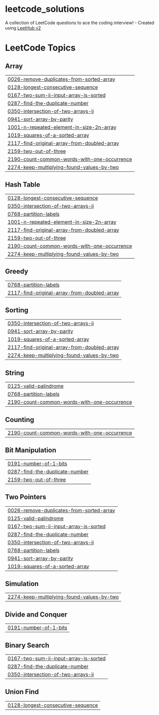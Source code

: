 # leetcode_solutions
A collection of LeetCode questions to ace the coding interview! - Created using [LeetHub v2](https://github.com/arunbhardwaj/LeetHub-2.0)

<!---LeetCode Topics Start-->
# LeetCode Topics
## Array
|  |
| ------- |
| [0026-remove-duplicates-from-sorted-array](https://github.com/thenmozhipalanisamy/leetcode_solutions/tree/master/0026-remove-duplicates-from-sorted-array) |
| [0128-longest-consecutive-sequence](https://github.com/thenmozhipalanisamy/leetcode_solutions/tree/master/0128-longest-consecutive-sequence) |
| [0167-two-sum-ii-input-array-is-sorted](https://github.com/thenmozhipalanisamy/leetcode_solutions/tree/master/0167-two-sum-ii-input-array-is-sorted) |
| [0287-find-the-duplicate-number](https://github.com/thenmozhipalanisamy/leetcode_solutions/tree/master/0287-find-the-duplicate-number) |
| [0350-intersection-of-two-arrays-ii](https://github.com/thenmozhipalanisamy/leetcode_solutions/tree/master/0350-intersection-of-two-arrays-ii) |
| [0941-sort-array-by-parity](https://github.com/thenmozhipalanisamy/leetcode_solutions/tree/master/0941-sort-array-by-parity) |
| [1001-n-repeated-element-in-size-2n-array](https://github.com/thenmozhipalanisamy/leetcode_solutions/tree/master/1001-n-repeated-element-in-size-2n-array) |
| [1019-squares-of-a-sorted-array](https://github.com/thenmozhipalanisamy/leetcode_solutions/tree/master/1019-squares-of-a-sorted-array) |
| [2117-find-original-array-from-doubled-array](https://github.com/thenmozhipalanisamy/leetcode_solutions/tree/master/2117-find-original-array-from-doubled-array) |
| [2159-two-out-of-three](https://github.com/thenmozhipalanisamy/leetcode_solutions/tree/master/2159-two-out-of-three) |
| [2190-count-common-words-with-one-occurrence](https://github.com/thenmozhipalanisamy/leetcode_solutions/tree/master/2190-count-common-words-with-one-occurrence) |
| [2274-keep-multiplying-found-values-by-two](https://github.com/thenmozhipalanisamy/leetcode_solutions/tree/master/2274-keep-multiplying-found-values-by-two) |
## Hash Table
|  |
| ------- |
| [0128-longest-consecutive-sequence](https://github.com/thenmozhipalanisamy/leetcode_solutions/tree/master/0128-longest-consecutive-sequence) |
| [0350-intersection-of-two-arrays-ii](https://github.com/thenmozhipalanisamy/leetcode_solutions/tree/master/0350-intersection-of-two-arrays-ii) |
| [0768-partition-labels](https://github.com/thenmozhipalanisamy/leetcode_solutions/tree/master/0768-partition-labels) |
| [1001-n-repeated-element-in-size-2n-array](https://github.com/thenmozhipalanisamy/leetcode_solutions/tree/master/1001-n-repeated-element-in-size-2n-array) |
| [2117-find-original-array-from-doubled-array](https://github.com/thenmozhipalanisamy/leetcode_solutions/tree/master/2117-find-original-array-from-doubled-array) |
| [2159-two-out-of-three](https://github.com/thenmozhipalanisamy/leetcode_solutions/tree/master/2159-two-out-of-three) |
| [2190-count-common-words-with-one-occurrence](https://github.com/thenmozhipalanisamy/leetcode_solutions/tree/master/2190-count-common-words-with-one-occurrence) |
| [2274-keep-multiplying-found-values-by-two](https://github.com/thenmozhipalanisamy/leetcode_solutions/tree/master/2274-keep-multiplying-found-values-by-two) |
## Greedy
|  |
| ------- |
| [0768-partition-labels](https://github.com/thenmozhipalanisamy/leetcode_solutions/tree/master/0768-partition-labels) |
| [2117-find-original-array-from-doubled-array](https://github.com/thenmozhipalanisamy/leetcode_solutions/tree/master/2117-find-original-array-from-doubled-array) |
## Sorting
|  |
| ------- |
| [0350-intersection-of-two-arrays-ii](https://github.com/thenmozhipalanisamy/leetcode_solutions/tree/master/0350-intersection-of-two-arrays-ii) |
| [0941-sort-array-by-parity](https://github.com/thenmozhipalanisamy/leetcode_solutions/tree/master/0941-sort-array-by-parity) |
| [1019-squares-of-a-sorted-array](https://github.com/thenmozhipalanisamy/leetcode_solutions/tree/master/1019-squares-of-a-sorted-array) |
| [2117-find-original-array-from-doubled-array](https://github.com/thenmozhipalanisamy/leetcode_solutions/tree/master/2117-find-original-array-from-doubled-array) |
| [2274-keep-multiplying-found-values-by-two](https://github.com/thenmozhipalanisamy/leetcode_solutions/tree/master/2274-keep-multiplying-found-values-by-two) |
## String
|  |
| ------- |
| [0125-valid-palindrome](https://github.com/thenmozhipalanisamy/leetcode_solutions/tree/master/0125-valid-palindrome) |
| [0768-partition-labels](https://github.com/thenmozhipalanisamy/leetcode_solutions/tree/master/0768-partition-labels) |
| [2190-count-common-words-with-one-occurrence](https://github.com/thenmozhipalanisamy/leetcode_solutions/tree/master/2190-count-common-words-with-one-occurrence) |
## Counting
|  |
| ------- |
| [2190-count-common-words-with-one-occurrence](https://github.com/thenmozhipalanisamy/leetcode_solutions/tree/master/2190-count-common-words-with-one-occurrence) |
## Bit Manipulation
|  |
| ------- |
| [0191-number-of-1-bits](https://github.com/thenmozhipalanisamy/leetcode_solutions/tree/master/0191-number-of-1-bits) |
| [0287-find-the-duplicate-number](https://github.com/thenmozhipalanisamy/leetcode_solutions/tree/master/0287-find-the-duplicate-number) |
| [2159-two-out-of-three](https://github.com/thenmozhipalanisamy/leetcode_solutions/tree/master/2159-two-out-of-three) |
## Two Pointers
|  |
| ------- |
| [0026-remove-duplicates-from-sorted-array](https://github.com/thenmozhipalanisamy/leetcode_solutions/tree/master/0026-remove-duplicates-from-sorted-array) |
| [0125-valid-palindrome](https://github.com/thenmozhipalanisamy/leetcode_solutions/tree/master/0125-valid-palindrome) |
| [0167-two-sum-ii-input-array-is-sorted](https://github.com/thenmozhipalanisamy/leetcode_solutions/tree/master/0167-two-sum-ii-input-array-is-sorted) |
| [0287-find-the-duplicate-number](https://github.com/thenmozhipalanisamy/leetcode_solutions/tree/master/0287-find-the-duplicate-number) |
| [0350-intersection-of-two-arrays-ii](https://github.com/thenmozhipalanisamy/leetcode_solutions/tree/master/0350-intersection-of-two-arrays-ii) |
| [0768-partition-labels](https://github.com/thenmozhipalanisamy/leetcode_solutions/tree/master/0768-partition-labels) |
| [0941-sort-array-by-parity](https://github.com/thenmozhipalanisamy/leetcode_solutions/tree/master/0941-sort-array-by-parity) |
| [1019-squares-of-a-sorted-array](https://github.com/thenmozhipalanisamy/leetcode_solutions/tree/master/1019-squares-of-a-sorted-array) |
## Simulation
|  |
| ------- |
| [2274-keep-multiplying-found-values-by-two](https://github.com/thenmozhipalanisamy/leetcode_solutions/tree/master/2274-keep-multiplying-found-values-by-two) |
## Divide and Conquer
|  |
| ------- |
| [0191-number-of-1-bits](https://github.com/thenmozhipalanisamy/leetcode_solutions/tree/master/0191-number-of-1-bits) |
## Binary Search
|  |
| ------- |
| [0167-two-sum-ii-input-array-is-sorted](https://github.com/thenmozhipalanisamy/leetcode_solutions/tree/master/0167-two-sum-ii-input-array-is-sorted) |
| [0287-find-the-duplicate-number](https://github.com/thenmozhipalanisamy/leetcode_solutions/tree/master/0287-find-the-duplicate-number) |
| [0350-intersection-of-two-arrays-ii](https://github.com/thenmozhipalanisamy/leetcode_solutions/tree/master/0350-intersection-of-two-arrays-ii) |
## Union Find
|  |
| ------- |
| [0128-longest-consecutive-sequence](https://github.com/thenmozhipalanisamy/leetcode_solutions/tree/master/0128-longest-consecutive-sequence) |
<!---LeetCode Topics End-->